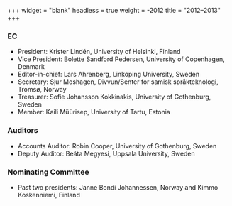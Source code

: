 +++
widget = "blank"
headless = true
weight = -2012
title = "2012–2013"
+++

### EC

*   President: Krister Lindén, University of Helsinki, Finland
*   Vice President: Bolette Sandford Pedersen, University of Copenhagen, Denmark
*   Editor-in-chief: Lars Ahrenberg, Linköping University, Sweden
*   Secretary: Sjur Moshagen, Divvun/Senter for samisk språkteknologi, Tromsø, Norway
*   Treasurer: Sofie Johansson Kokkinakis, University of Gothenburg, Sweden
*   Member: Kaili Müürisep, University of Tartu, Estonia

### Auditors

*   Accounts Auditor: Robin Cooper, University of Gothenburg, Sweden
*   Deputy Auditor: Beáta Megyesi, Uppsala University, Sweden

### Nominating Committee

*   Past two presidents: Janne Bondi Johannessen, Norway and Kimmo Koskenniemi, Finland

